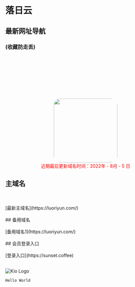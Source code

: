 # 落日云
## 最新网址导航
### (收藏防走丢)

<br />
<br />

<html>
<head>
    <title>JcMan</title>
    <style type="text/css">
    .image2{
        margin-top: 100px; 
        width:200px; 
        height:200px; 
        border-radius:20px; 
    }
    </style>
</head>
<body>
<center>
<img class="image2" src="/ssrlogo.jpg"/> 
</center>
</body>
</html>

<html>
<head>
</head>
<center>
<font color="#FF0000">近期最后更新域名时间：2022年 - 8月 - 5 日</font>
</center>
</html>

## 主域名 
<br />
<br />
[最新主域名](https://luoriyun.com/) 
<br />
<br />
## 备用域名
<br />
<br />
[备用域名1](https://luoriyun.com/)
<br />
<br />
## 会员登录入口
<br />
<br />
[登录入口](https://sunset.coffee)   
<br />
<br />
 
 ![Kio Logo](https://acucloud.github.io/99836.jpg)
 ```java
 Hello World 
 ```
